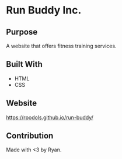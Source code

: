 # Run Buddy Inc.

## Purpose
A website that offers fitness training services.

## Built With
* HTML
* CSS

## Website
https://rpodols.github.io/run-buddy/

## Contribution
Made with <3 by Ryan.
